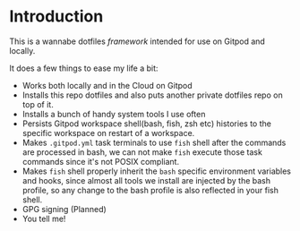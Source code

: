 # Introduction

This is a wannabe dotfiles _framework_ intended for use on Gitpod and locally.

It does a few things to ease my life a bit:

- Works both locally and in the Cloud on Gitpod
- Installs this repo dotfiles and also puts another private dotfiles repo on top of it.
- Installs a bunch of handy system tools I use often
- Persists Gitpod workspace shell(bash, fish, zsh etc) histories to the specific workspace on restart of a workspace.
- Makes `.gitpod.yml` task terminals to use `fish` shell after the commands are processed in bash, we can not make `fish` execute those task commands since it's not POSIX compliant.
- Makes `fish` shell properly inherit the `bash` specific environment variables and hooks, since almost all tools we install are injected by the bash profile, so any change to the bash profile is also reflected in your fish shell.
- GPG signing (Planned)
- You tell me!